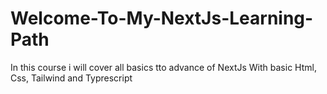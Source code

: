 # Welcome-To-My-NextJs-Learning-Path
In this course i will cover all basics tto advance of NextJs With basic Html, Css, Tailwind and Typrescript
